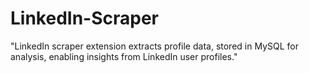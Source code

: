 # LinkedIn-Scraper
"LinkedIn scraper extension extracts profile data, stored in MySQL for analysis, enabling insights from LinkedIn user profiles."
